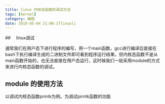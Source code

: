 ```yaml
---
title: linux 内核态函数的调试方法
tags: [kernel]
category: 编程
date: 2018-05-04 21:06:17linuxli
---
```


##　 linux调试

通常我们在用户态下进行程序的编写，用一个main函数，gcc进行编译后直接在bash下执行编译生成的二进制文件即可看到程序运行结果。但内核态函数不是从main函数开始的，也无法直接在用户态运行，这时候我们一般采用module的方式来进行内核态函数的调试。

## module 的使用方法

以调试内核态函数printk为例。为调试pirntk函数的功能